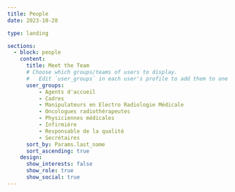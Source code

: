 ```yaml
---
title: People
date: 2023-10-28

type: landing

sections:
  - block: people
    content:
      title: Meet the Team
      # Choose which groups/teams of users to display.
      #   Edit `user_groups` in each user's profile to add them to one or more of these groups.
      user_groups:
          - Agents d'accueil
          - Cadres
          - Manipulateurs en Electro Radiologie Médicale
          - Oncologues radiothérapeutes
          - Physiciennes médicales
          - Infirmière
          - Responsable de la qualité
          - Secrétaires
      sort_by: Params.last_name
      sort_ascending: true
    design:
      show_interests: false
      show_role: true
      show_social: true
---
```


